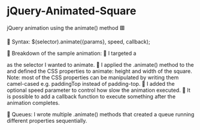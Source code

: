 # jQuery-Animated-Square
jQuery animation using the animate() method 🟥

🔹 Syntax:
$(selector).animate({params}, speed, callback);

🔹 Breakdown of the sample animation:
🔸 I targeted a <div> as the selector I wanted to animate.
🔸 I applied the .animate() method to the <div> and defined the CSS properties to animate: height and width of the square.  Note: most of the CSS properties can be manipulated by writing them camel-cased e.g. paddingTop instead of padding-top.
🔸 I added the optional speed parameter to control how slow the animation executed.
🔸 It is possible to add a callback function to execute something after the animation completes.
  
🔹 Queues:
I wrote multiple .animate() methods that created a queue running different properties sequentially.
